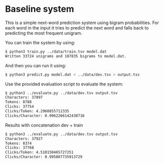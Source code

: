 # Baseline system

This is a simple next-word prediction system using bigram probabilities. For each word in the input it 
tries to predict the next word and falls back to predicting the most frequent unigram.

You can train the system by using:

```bash
$ python3 train.py ../data/train.tsv model.dat
Written 33724 unigrams and 107835 bigrams to model.dat.
```

And then you can run it using:

```bash
$ python3 predict.py model.dat < ../data/dev.tsv > output.tsv
```

Use the provided evaluation script to evaluate the system:

```bash
$ python3 ../evaluate.py ../data/dev.tsv output.tsv 
Characters: 37897
Tokens: 8788
Clicks: 37754
Clicks/Token: 4.2960855712335
Clicks/Character: 0.9962266142438716
```

Results with concatenation dev + train
```bash
$ python3 ../evaluate.py ../data/dev.tsv output.tsv 
Characters: 37927
Tokens: 8374
Clicks: 37768
Clicks/Token: 4.510150465727251
Clicks/Character: 0.995807735913729
```